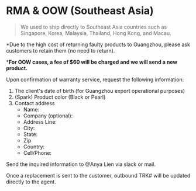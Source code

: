# RMA & OOW (Southeast Asia)

> We used to ship directly to Southeast Asia countries such as Singapore, Korea, Malaysia, Thailand, Hong Kong, and Macau.

 *Due to the high cost of returning faulty products to Guangzhou, please ask customers to retain them (no need to return).
 
 ***For OOW cases, a fee of $60 will be charged and we will send a new product.** 

Upon confirmation of warranty service, request the following information:

1. The client's date of birth (for Guangzhou export operational purposes)
2. (Spark) Product color (Black or Pearl)
3. Contact address
	- Name:
	- Company (optional):
	- Address Line:
	- City:
	- State:
	- Zip
	- Country:
	- Cell/Phone:

 Send the inquired information to @Anya Lien via slack or mail. 
 
 Once a replacement is sent to the customer, outbound TRK# will be updated directly to the agent.
 